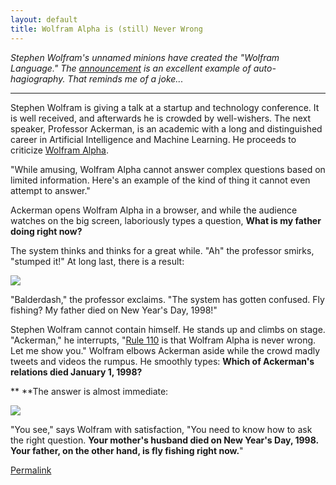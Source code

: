 ```yaml
---
layout: default
title: Wolfram Alpha is (still) Never Wrong
---
```


*Stephen Wolfram's unnamed minions have created the "Wolfram Language." The [announcement](http://blog.wolframalpha.com/2013/11/13/something-very-big-is-coming-our-most-important-technology-project-yet/) is an excellent example of auto-hagiography. That reminds me of a joke...*

---

Stephen Wolfram is giving a talk at a startup and technology conference. It is well received, and afterwards he is crowded by well-wishers. The next speaker, Professor Ackerman, is an academic with a long and distinguished career in Artificial Intelligence and Machine Learning. He proceeds to criticize [Wolfram Alpha](http://www.wolframalpha.com/).

"While amusing, Wolfram Alpha cannot answer complex questions based on limited information. Here's an example of the kind of thing it cannot even attempt to answer."

Ackerman opens Wolfram Alpha in a browser, and while the audience watches on the big screen, laboriously types a question, **What is my father doing right now?**

The system thinks and thinks for a great while. "Ah" the professor smirks, "stumped it!" At long last, there is a result:

[![](images/Screen_shot_2010-11-17_at_4_20_png_scaled_500.jpg)](http://posterous.com/getfile/files.posterous.com/raganwald/BeyZCIptPrGrc8lKWvRXwD6K4a7zocJHFF8fiAAXTWnTTHV9QYH3mifZx7G1/Screen_shot_2010-11-17_at_4.20.png)

"Balderdash," the professor exclaims. "The system has gotten confused. Fly fishing? My father died on New Year's Day, 1998!"

Stephen Wolfram cannot contain himself. He stands up and climbs on stage. "Ackerman," he interrupts, "[Rule 110](https://secure.wikimedia.org/wikipedia/en/wiki/Rule_110) is that Wolfram Alpha is never wrong. Let me show you." Wolfram elbows Ackerman aside while the crowd madly tweets and videos the rumpus. He smoothly types: **Which of Ackerman's relations died January 1, 1998?**

** **The answer is almost immediate:

[![](images/PastedGraphic-2_tiff_scaled_500.jpg)](http://posterous.com/getfile/files.posterous.com/raganwald/MmYcZzubvWiaitzyJYRKP0SBkPJCgLA4pz7mDImb1SXW6OoPEfcHDbz8dHp1/PastedGraphic-2.tiff.converted.jpg)

"You see," says Wolfram with satisfaction, "You need to know how to ask the right question. **Your mother's husband died on New Year's Day, 1998. Your father, on the other hand, is fly fishing right now.**"

[Permalink](http://raganwald.posterous.com/wolfram-alpha)
